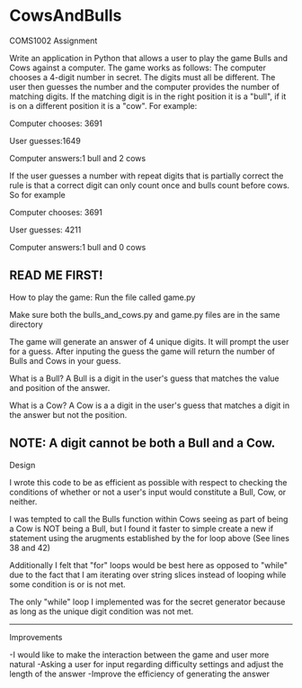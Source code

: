 # CowsAndBulls
COMS1002 Assignment


Write an application in Python that allows a user to play the game Bulls and Cows against a computer. The game works as follows: The computer chooses a 4-digit number in secret. The digits must all be different.  The user then guesses the number and the computer provides the number of matching digits. If the matching digit is in the right position it is a "bull", if it is on a different position it is a "cow". For example:

 

Computer chooses: 3691

User guesses:1649

Computer answers:1 bull and 2 cows

 

If the user guesses a number with repeat digits that is partially correct the rule is that a correct digit can only count once and bulls count before cows. So for example

 

Computer chooses: 3691

User guesses: 4211

Computer answers:1 bull and 0 cows


READ ME FIRST!
------------------------------------------------------------------------------
How to play the game:
Run the file called game.py

Make sure both the bulls_and_cows.py and game.py files are in the same 
directory

The game will generate an answer of 4 unique digits. It will prompt the user
for a guess. After inputing the guess the game will return the number of Bulls
and Cows in your guess. 

What is a Bull?
A Bull is a digit in the user's guess that matches the value and 
position of the answer.

What is a Cow?
A Cow is a a digit in the user's guess that matches a digit in the answer
but not the position.

NOTE: A digit cannot be both a Bull and a Cow. 
------------------------------------------------------------------------------

Design

I wrote this code to be as efficient as possible with respect to checking the
conditions of whether or not a user's input would constitute a Bull, Cow, or
neither.
 
I was tempted to call the Bulls function within Cows seeing as part of being
a Cow is NOT being a Bull, but I found it faster to simple create a new
if statement using the arugments established by the for loop above 
(See lines 38 and 42)

Additionally I felt that "for" loops would be best here as opposed to "while"
due to the fact that I am iterating over string slices instead of looping 
while some condition is or is not met. 

The only "while" loop I implemented was for the secret generator because as 
long as the unique digit condition was not met.

------------------------------------------------------------------------------

Improvements

-I would like to make the interaction between the game and user more natural 
-Asking a user for input regarding difficulty settings and adjust the length
of the answer 
-Improve the efficiency of generating the answer
